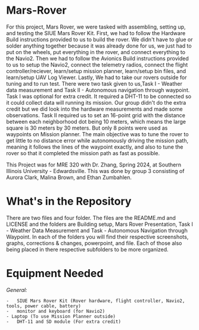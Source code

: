 # Mars-Rover
For this project, Mars Rover, we were tasked with assembling, setting up, and testing the SIUE Mars Rover Kit. First, we had to follow the Hardware Build instructions provided to us to build the rover. We didn't have to glue or solder anything together because it was already done for us, we just had to put on the wheels, put everything in the rover, and connect everything to the Navio2. Then we had to follow the Avionics Build instructions provided to us to setup the Navio2, connect the telemetry radios, connect the flight controller/reciever, learn/setup mission planner, learn/setup bin files, and learn/setup UAV Log Viewer. Lastly, We had to take our rovers outside for tuning and to run test. There were two task given to us,Task I - Weather data measurement and Task II - Autonomous navigation through waypoint. Task I was optional for extra credit. It required a DHT-11 to be connected so it could collect data will running its mission. Our group didn't do the extra credit but we did look into the hardware measurements and made some observations. Task II required us to set an 16-point grid with the distance between each neighborhood dot being 10 meters, which means the large square is 30 meters by 30 meters. But only 8 points were used as waypoints on Mission planner. The main objective was to tune the rover to get little to no distance error while autonomously driving the mission path, meaning it follows the lines of the waypoint exactly, and also to tune the rover so that it completed the mission path as fast as possible.

This Project was for MRE 320 with Dr. Zhang, Spring 2024, at Southern Illinois University - Edwardsville. This was done by group 3 consisting of Aurora Clark, Malina Brown, and Ethan Zumbahlen.

# What's in the Repository
There are two files and four folder. The files are the README.md and LICENSE and the folders are Building setup, Mars Rover Presentation, Task I - Weather Data Measurement and Task - Autonomous Navigation through Waypoint. In each of the folders you will find their respective screenshots, graphs, corrections & changes, powerpoint, and file. Each of those also being placed in there respective subfolders to be more organized.

# Equipment Needed
_General:_

    -	SIUE Mars Rover Kit (Rover hardware, flight controller, Navio2, tools, power cable, battery)
    -	monitor and keyboard (for Navio2)
    - Laptop (To use Mission Planner outside)
    -	DHT-11 and SD module (For extra credit)
  
